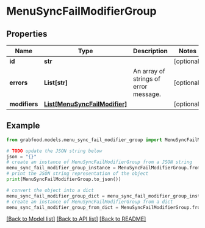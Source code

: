 # MenuSyncFailModifierGroup


## Properties

Name | Type | Description | Notes
------------ | ------------- | ------------- | -------------
**id** | **str** |  | [optional] 
**errors** | **List[str]** | An array of strings of error message. | [optional] 
**modifiers** | [**List[MenuSyncFailModifier]**](MenuSyncFailModifier.md) |  | [optional] 

## Example

```python
from grabfood.models.menu_sync_fail_modifier_group import MenuSyncFailModifierGroup

# TODO update the JSON string below
json = "{}"
# create an instance of MenuSyncFailModifierGroup from a JSON string
menu_sync_fail_modifier_group_instance = MenuSyncFailModifierGroup.from_json(json)
# print the JSON string representation of the object
print(MenuSyncFailModifierGroup.to_json())

# convert the object into a dict
menu_sync_fail_modifier_group_dict = menu_sync_fail_modifier_group_instance.to_dict()
# create an instance of MenuSyncFailModifierGroup from a dict
menu_sync_fail_modifier_group_from_dict = MenuSyncFailModifierGroup.from_dict(menu_sync_fail_modifier_group_dict)
```
[[Back to Model list]](../README.md#documentation-for-models) [[Back to API list]](../README.md#documentation-for-api-endpoints) [[Back to README]](../README.md)


